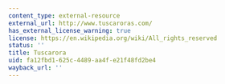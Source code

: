 ```yaml
---
content_type: external-resource
external_url: http://www.tuscaroras.com/
has_external_license_warning: true
license: https://en.wikipedia.org/wiki/All_rights_reserved
status: ''
title: Tuscarora
uid: fa12fbd1-625c-4489-aa4f-e21f48fd2be4
wayback_url: ''
---
```

